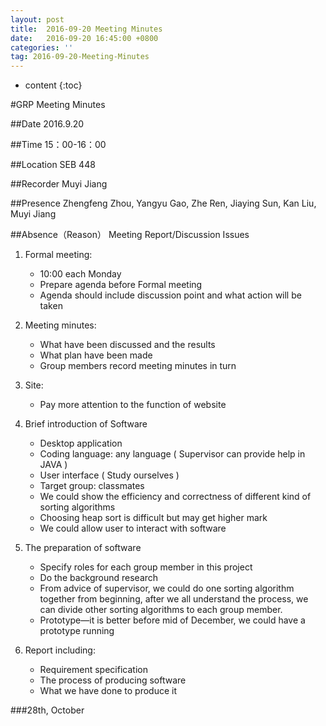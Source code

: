 ```yaml
---
layout: post
title:  2016-09-20 Meeting Minutes
date:   2016-09-20 16:45:00 +0800
categories: ''
tag: 2016-09-20-Meeting-Minutes
---
```


* content
{:toc}



#GRP Meeting Minutes

##Date2016.9.20##Time15：00-16：00##LocationSEB 448##RecorderMuyi Jiang##PresenceZhengfeng Zhou, Yangyu Gao, Zhe Ren, Jiaying Sun, Kan Liu, Muyi Jiang##Absence（Reason）Meeting Report/Discussion Issues
1. Formal meeting:	* 10:00 each Monday		* Prepare agenda before Formal meeting	* Agenda should include discussion point and what action will be taken
2. Meeting minutes:	* What have been discussed and the results	* What plan have been made	* Group members record meeting minutes in turn
3.	Site:	* Pay more attention to the function of website
4.	Brief introduction of Software	* Desktop application	* Coding language: any language ( Supervisor can provide help in JAVA )	* User interface ( Study ourselves )	* Target group: classmates	* We could show the efficiency and correctness of different kind of sorting algorithms	* Choosing heap sort is difficult but may get higher mark	* We could allow user to interact with software
5.	The preparation of software	* Specify roles for each group member in this project	* Do the background research	* From advice of supervisor, we could do one sorting algorithm together from beginning, after we all understand the process, we can divide other sorting algorithms to each group member.	* Prototype—it is better before mid of December, we could have a prototype running
6.	Report including:	* Requirement specification	* The process of producing software	* What we have done to produce it###28th, October



